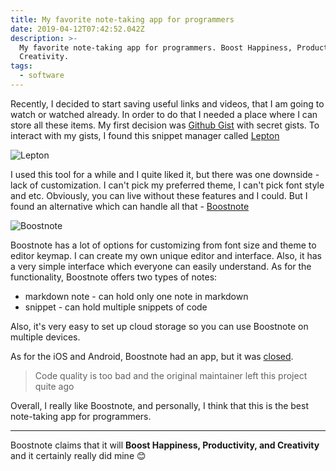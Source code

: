 ```yaml
---
title: My favorite note-taking app for programmers
date: 2019-04-12T07:42:52.042Z
description: >-
  My favorite note-taking app for programmers. Boost Happiness, Productivity and
  Creativity.
tags:
  - software
---
```

Recently, I decided to start saving useful links and videos, that I am going to watch or watched already. In order to do that I needed a place where I can store all these items. My first decision was [Github Gist](https://gist.github.com/) with secret gists.
To interact with my gists, I found this snippet manager called [Lepton](https://github.com/hackjutsu/Lepton)

![Lepton](/images/uploads/my-favorite-note-taking-app-for-programmers__lepton.png "Lepton")

I used this tool for a while and I quite liked it, but there was one downside - lack of customization. I can't pick my preferred theme, I can't pick font style and etc. Obviously, you can live without these features and I could. But I found an alternative which can handle all that - [Boostnote](https://boostnote.io/)

![Boostnote](/images/uploads/my-favorite-note-taking-app-for-programmers__boostnote.png "Boostnote")

Boostnote has a lot of options for customizing from font size and theme to editor keymap. I can create my own unique editor and interface. Also, it has a very simple interface which everyone can easily understand. As for the functionality, Boostnote offers two types of notes: 

  - markdown note - can hold only one note in markdown
  - snippet - can hold multiple snippets of code

Also, it's very easy to set up cloud storage so you can use Boostnote on multiple devices.

As for the iOS and Android, Boostnote had an app, but it was [closed](https://github.com/BoostIO/boostnote-mobile#temporary-stop).
> Code quality is too bad and the original maintainer left this project quite ago

Overall, I really like Boostnote, and personally, I think that this is the best note-taking app for programmers.

---

Boostnote claims that it will **Boost Happiness, Productivity, and Creativity** and it certainly really did mine 😊
